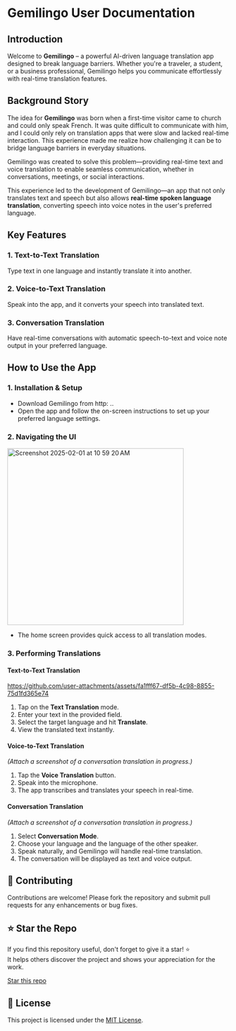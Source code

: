 # Gemilingo User Documentation

## Introduction
Welcome to **Gemilingo** – a powerful AI-driven language translation app designed to break language barriers. Whether you're a traveler, a student, or a business professional, Gemilingo helps you communicate effortlessly with real-time translation features.

## Background Story
The idea for **Gemilingo** was born when a first-time visitor came to church and could only speak French. It was quite difficult to communicate with him, and I could only rely on translation apps that were slow and lacked real-time interaction. This experience made me realize how challenging it can be to bridge language barriers in everyday situations.

Gemilingo was created to solve this problem—providing real-time text and voice translation to enable seamless communication, whether in conversations, meetings, or social interactions.

This experience led to the development of Gemilingo—an app that not only translates text and speech but also allows **real-time spoken language translation**, converting speech into voice notes in the user's preferred language.

## Key Features
### 1. Text-to-Text Translation
Type text in one language and instantly translate it into another.

### 2. Voice-to-Text Translation
Speak into the app, and it converts your speech into translated text.

### 3. Conversation Translation
Have real-time conversations with automatic speech-to-text and voice note output in your preferred language.

## How to Use the App

### 1. Installation & Setup
- Download Gemilingo from http: .. 
- Open the app and follow the on-screen instructions to set up your preferred language settings.

### 2. Navigating the UI

<img width="auto" height="400px" alt="Screenshot 2025-02-01 at 10 59 20 AM" src="https://github.com/user-attachments/assets/814a8d5c-dff5-4cdb-9b01-72512b32a177" />

- The home screen provides quick access to all translation modes.

### 3. Performing Translations
#### **Text-to-Text Translation**


https://github.com/user-attachments/assets/fa1fff67-df5b-4c98-8855-75d1fd365e74




1. Tap on the **Text Translation** mode.
2. Enter your text in the provided field.
3. Select the target language and hit **Translate**.
4. View the translated text instantly.

#### **Voice-to-Text Translation**

*(Attach a screenshot of a conversation translation in progress.)*

1. Tap the **Voice Translation** button.
2. Speak into the microphone.
3. The app transcribes and translates your speech in real-time.

#### **Conversation Translation**
*(Attach a screenshot of a conversation translation in progress.)*
1. Select **Conversation Mode**.
2. Choose your language and the language of the other speaker.
3. Speak naturally, and Gemilingo will handle real-time translation.
4. The conversation will be displayed as text and voice output.


## 🤝 Contributing 

Contributions are welcome! Please fork the repository and submit pull requests for any enhancements or bug fixes.

## ⭐ Star the Repo

If you find this repository useful, don't forget to give it a star! ⭐  
It helps others discover the project and shows your appreciation for the work.

[Star this repo](https://github.com/Michael-Ogundipe/gemilingo.git)

## 📝 License

This project is licensed under the [MIT License](LICENSE).


